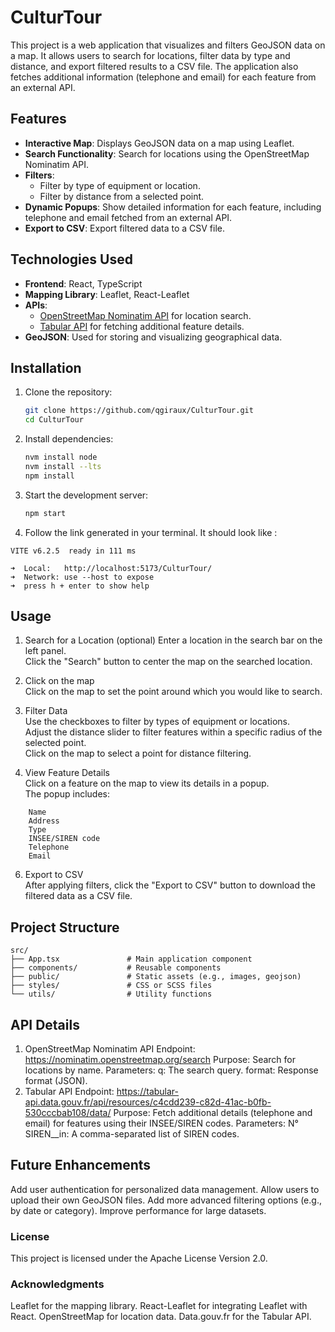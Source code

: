 # CulturTour

This project is a web application that visualizes and filters GeoJSON data on a map. It allows users to search for locations, filter data by type and distance, and export filtered results to a CSV file. The application also fetches additional information (telephone and email) for each feature from an external API.

## Features

- **Interactive Map**: Displays GeoJSON data on a map using Leaflet.
- **Search Functionality**: Search for locations using the OpenStreetMap Nominatim API.
- **Filters**:
  - Filter by type of equipment or location.
  - Filter by distance from a selected point.
- **Dynamic Popups**: Show detailed information for each feature, including telephone and email fetched from an external API.
- **Export to CSV**: Export filtered data to a CSV file.

## Technologies Used

- **Frontend**: React, TypeScript
- **Mapping Library**: Leaflet, React-Leaflet
- **APIs**:
  - [OpenStreetMap Nominatim API](https://nominatim.org/) for location search.
  - [Tabular API](https://tabular-api.data.gouv.fr/) for fetching additional feature details.
- **GeoJSON**: Used for storing and visualizing geographical data.

## Installation

1. Clone the repository:
   ```bash
   git clone https://github.com/qgiraux/CulturTour.git
   cd CulturTour
   ```

2. Install dependencies:
    ```bash
    nvm install node
    nvm install --lts
    npm install
    ```

3. Start the development server:
    ```bash
    npm start
    ```

4. Follow the link generated in your terminal. It should look like :
  ```
  VITE v6.2.5  ready in 111 ms

  ➜  Local:   http://localhost:5173/CulturTour/
  ➜  Network: use --host to expose
  ➜  press h + enter to show help
  ```
  


## Usage
1. Search for a Location (optional)
  Enter a location in the search bar on the left panel.  
  Click the "Search" button to center the map on the searched location.

2. Click on the map  
  Click on the map to set the point around which you would like to search.

3. Filter Data  
  Use the checkboxes to filter by types of equipment or locations.  
  Adjust the distance slider to filter features within a specific radius of the selected point.  
  Click on the map to select a point for distance filtering.

4. View Feature Details  
  Click on a feature on the map to view its details in a popup.  
  The popup includes:
```
    Name  
    Address  
    Type  
    INSEE/SIREN code  
    Telephone  
    Email
```
   
6. Export to CSV  
  After applying filters, click the "Export to CSV" button to download the filtered data as a CSV file.  

## Project Structure
```
src/
├── App.tsx               # Main application component
├── components/           # Reusable components
├── public/               # Static assets (e.g., images, geojson)
├── styles/               # CSS or SCSS files
└── utils/                # Utility functions
```

## API Details
1. OpenStreetMap Nominatim API
Endpoint: https://nominatim.openstreetmap.org/search
Purpose: Search for locations by name.
Parameters:
q: The search query.
format: Response format (JSON).
2. Tabular API
Endpoint: https://tabular-api.data.gouv.fr/api/resources/c4cdd239-c82d-41ac-b0fb-530cccbab108/data/
Purpose: Fetch additional details (telephone and email) for features using their INSEE/SIREN codes.
Parameters:
N° SIREN__in: A comma-separated list of SIREN codes.
## Future Enhancements
Add user authentication for personalized data management.
Allow users to upload their own GeoJSON files.
Add more advanced filtering options (e.g., by date or category).
Improve performance for large datasets.
### License
This project is licensed under the Apache License Version 2.0.

### Acknowledgments
Leaflet for the mapping library.
React-Leaflet for integrating Leaflet with React.
OpenStreetMap for location data.
Data.gouv.fr for the Tabular API.
